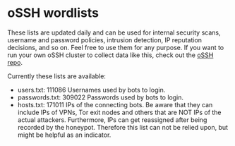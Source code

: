 # oSSH wordlists
These lists are updated daily and can be used for internal security scans, username and password policies, intrusion detection, IP reputation decisions, and so on. Feel free to use them for any purpose. If you want to run your own oSSH cluster to collect data like this, check out the [oSSH repo](https://github.com/toxyl/ossh).  

Currently these lists are available:  
- users.txt: 111086                                                                                                                                                                                                                                                                                                                                                                                                                                                                                                                                                                Usernames used by bots to login. 
- passwords.txt: 309022                                                                                                                                                                                                                                                                                                                                                                                                                                                                                                                                                                Passwords used by bots to login. 
- hosts.txt: 171011                                                                                                                                                                                                                                                                                                                                                                                                                                                                                                                                                                IPs of the connecting bots. Be aware that they can include IPs of VPNs, Tor exit nodes and others that are NOT IPs of the actual attackers. Furthermore, IPs can get reassigned after being recorded by the honeypot. Therefore this list can not be relied upon, but might be helpful as an indicator.
